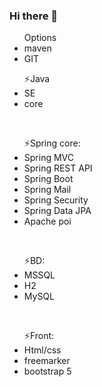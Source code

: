 ### Hi there 👋

<!--
**Miqelad/Miqelad** is a ✨ _special_ ✨ repository because its `README.md` (this file) appears on your GitHub profile.

Here are some ideas to get you started:

- 🔭 I’m currently working on ...
- 🌱 I’m currently learning ...
- 👯 I’m looking to collaborate on ...
- 🤔 I’m looking for help with ...
- 💬 Ask me about ...
- 📫 How to reach me: ...
- 😄 Pronouns: ...
- ⚡ Fun fact: ...
-->
<ul>Options
 <li>maven</li>
 <li>GIT</li>
 </ul>
<ul>⚡Java 
 <li>SE</li>
 <li>core</li> 
 </ul>
<br>
<ul>⚡Spring core:
 <li>Spring MVC</li>
 <li>Spring REST API</li>
 <li>Spring Boot</li>
 <li>Spring Mail</li>
 <li>Spring Security</li>
 <li>Spring Data JPA</li>
 <li>Apache poi</li>
 </ul>
 <br>
<ul>⚡BD: 
 <li>MSSQL</li>
 <li>H2</li>
 <li>MySQL</li>
 </ul>
 <br>
<ul>⚡Front:
 <li>Html/css</li>
 <li>freemarker</li>
 <li>bootstrap 5</li>
</ul> 
